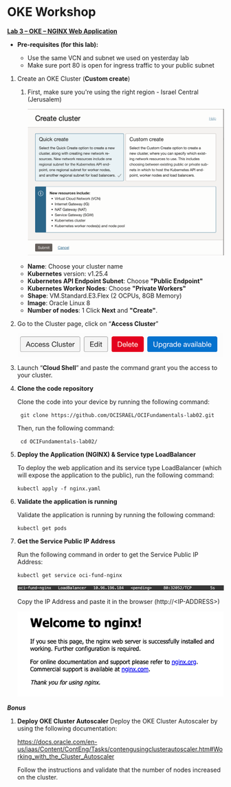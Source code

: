 # OKE Workshop


<ins>**Lab 3 – OKE – NGINX Web Application** </ins>

- **Pre-requisites (for this lab):**

    * Use the same VCN and subnet we used on yesterday lab
    * Make sure port 80 is open for ingress traffic to your public subnet


1. Create an OKE Cluster (**Custom create**)

   1. First, make sure you're using the right region - Israel Central (Jerusalem)

      ![drawing](./img/cluster_creation.png)

    -	**Name**: Choose your cluster name
    -	**Kubernetes** version: v1.25.4
    -	**Kubernetes API Endpoint Subnet**: Choose **"Public Endpoint"**
    -	**Kubernetes Worker Nodes**: Choose **"Private Workers"**
    -	**Shape**: VM.Standard.E3.Flex (2 OCPUs, 8GB Memory)
    -	**Image**: Oracle Linux 8
    -	**Number of nodes**: 1
    Click **Next** and **"Create"**.


2. Go to the Cluster page, click on “**Access Cluster**”

      ![drawing](./img/access_cluster.png)



3.	Launch “**Cloud Shell**” and paste the command grant you the access to your cluster.



4. **Clone the code repository**

    Clone the code into your device by running the following command:

        git clone https://github.com/OCISRAEL/OCIFundamentals-lab02.git

    Then, run the following command:

        cd OCIFundamentals-lab02/


5.	**Deploy the Application (NGINX) & Service type LoadBalancer**

    To deploy the web application and its service type LoadBalancer (which will expose the application to the public), run the following command:

        kubectl apply -f nginx.yaml


6.	**Validate the application is running**

    Validate the application is running by running the following command:

        kubectl get pods


7.	**Get the Service Public IP Address**

    Run the following command in order to get the Service Public IP Address:

        kubectl get service oci-fund-nginx

    ![drawing](./img/oci_fund_nginx.png)
 
    Copy the IP Address and paste it in the browser (http://<IP-ADDRESS\>)

    ![drawing](./img/welcome_to_nginx.png)



***Bonus***

1.	**Deploy OKE Cluster Autoscaler**
    Deploy the OKE Cluster Autoscaler by using the following documentation:
    
    https://docs.oracle.com/en-us/iaas/Content/ContEng/Tasks/contengusingclusterautoscaler.htm#Working_with_the_Cluster_Autoscaler

	Follow the instructions and validate that the number of nodes increased on the cluster.

